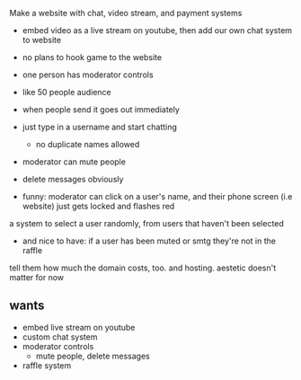 Make a website with chat, video stream, and payment systems

* embed video as a live stream on youtube, then add our own chat system to website
* no plans to hook game to the website
* one person has moderator controls

* like 50 people audience
* when people send it goes out immediately
* just type in a username and start chatting
    * no duplicate names allowed
* moderator can mute people
* delete messages obviously
* funny: moderator can click on a user's name, and their phone screen (i.e website) just gets locked and flashes red

a system to select a user randomly, from users that haven't been selected
* and nice to have: if a user has been muted or smtg they're not in the raffle


tell them how much the domain costs, too. and hosting.
aestetic doesn't matter for now

## wants
* embed live stream on youtube
* custom chat system
* moderator controls
    * mute people, delete messages
* raffle system
